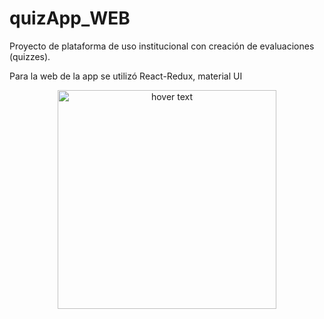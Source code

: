 # quizApp_WEB

Proyecto de plataforma de uso institucional con creación de evaluaciones (quizzes). 

Para la web de la app se utilizó React-Redux, material UI

<p align="center">
  <img src="https://i.ibb.co/p4L24fm/Screenshot-2021-02-26-Quiz-App.png" width="350" title="hover text">
</p>
